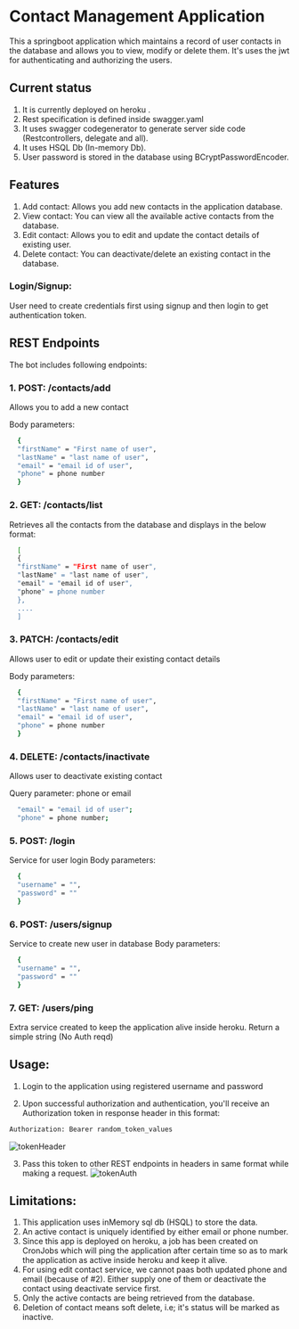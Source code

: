 # Contact Management Application
This a springboot application which maintains a record of user contacts in the database and allows you to view, modify or delete them. It's uses the jwt for authenticating and authorizing the users.

## Current status
1. It is currently deployed on heroku .
2. Rest specification is defined inside swagger.yaml
3. It uses swagger codegenerator to generate server side code (Restcontrollers, delegate and all).
4. It uses HSQL Db (In-memory Db).
5. User password is stored in the database using BCryptPasswordEncoder.

## Features
1. Add contact: Allows you add new contacts in the application database.
2. View contact: You can view all the available active contacts from the database.
3. Edit contact: Allows you to edit and update the contact details of existing user.
4. Delete contact: You can deactivate/delete an existing contact in the database.

### Login/Signup:
User need to create credentials first using signup and then login to get authentication token.

## REST Endpoints
The bot includes following endpoints:

 ### 1. POST: /contacts/add
Allows you to add a new contact

Body parameters:
```bash
  {
  "firstName" = "First name of user",
  "lastName" = "last name of user",
  "email" = "email id of user",
  "phone" = phone number
  }
```

### 2. GET: /contacts/list

Retrieves all the contacts from the database and displays in the below format:

```bash
  [
  {
  "firstName" = "First name of user",
  "lastName" = "last name of user",
  "email" = "email id of user",
  "phone" = phone number
  },
  ....
  ]
```

### 3. PATCH: /contacts/edit

Allows user to edit or update their existing contact details

Body parameters:
```bash
  {
  "firstName" = "First name of user",
  "lastName" = "last name of user",
  "email" = "email id of user",
  "phone" = phone number
  }
```

### 4. DELETE: /contacts/inactivate

Allows user to deactivate existing contact

Query parameter: phone or email
```bash
  "email" = "email id of user";
  "phone" = phone number;
```

### 5. POST: /login
Service for user login
Body parameters:
```bash
  {
  "username" = "",
  "password" = ""
  }
```

### 6. POST: /users/signup
Service to create new user in database
Body parameters:
```bash
  {
  "username" = "",
  "password" = ""
  }
```

### 7. GET: /users/ping
Extra service created to keep the application alive inside heroku. Return a simple string (No Auth reqd)

## Usage:

1. Login to the application using registered username and password

2. Upon successful authorization and authentication, you'll receive an Authorization token in response header in this format:

```python
Authorization: Bearer random_token_values
```

![tokenHeader](https://user-images.githubusercontent.com/41896871/134681895-053b8b79-6fb3-4ee6-9eaa-de8df1b9f632.JPG)

3. Pass this token to other REST endpoints in headers in same format while making a request.
![tokenAuth](https://user-images.githubusercontent.com/41896871/134681761-3d7f3b86-8024-4bdb-87a8-d8bb6d1fce47.JPG)

## Limitations:
1. This application uses inMemory sql db (HSQL) to store the data.
2. An active contact is uniquely identified by either email or phone number.
3. Since this app is deployed on heroku, a job has been created on CronJobs which will ping the application after certain time so as to mark the application as active inside heroku and keep it alive.
4. For using edit contact service, we cannot paas both updated phone and email (because of #2). Either supply one of them or deactivate the contact using deactivate service first.
5. Only the active contacts are being retrieved from the database.
6. Deletion of contact means soft delete, i.e; it's status will be marked as inactive.
